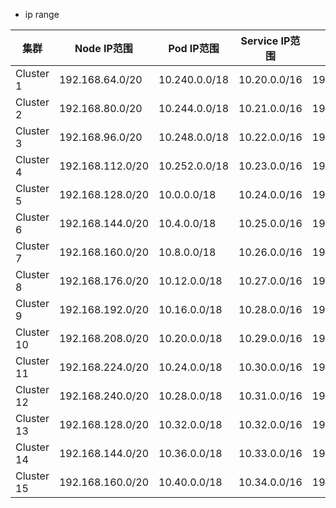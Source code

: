 - ip range

| 集群 | Node IP范围 | Pod IP范围 | Service IP范围 | Master IP范围 |
| ------------- | ------------- | ------------- | ------------- | ------------- |  
| Cluster 1 | 192.168.64.0/20  | 10.240.0.0/18 | 10.20.0.0/16 | 192.168.224.0/28 |
| Cluster 2 | 192.168.80.0/20 | 10.244.0.0/18 | 10.21.0.0/16 | 192.168.224.16/28 |
| Cluster 3 | 192.168.96.0/20 | 10.248.0.0/18 | 10.22.0.0/16 | 192.168.224.32/28 |
| Cluster 4 | 192.168.112.0/20 | 10.252.0.0/18 | 10.23.0.0/16 | 192.168.224.48/28 |
| Cluster 5 | 192.168.128.0/20 | 10.0.0.0/18 | 10.24.0.0/16 | 192.168.224.64/28 |
| Cluster 6 | 192.168.144.0/20 | 10.4.0.0/18 | 10.25.0.0/16 | 192.168.224.80/28 |
| Cluster 7 | 192.168.160.0/20 | 10.8.0.0/18 | 10.26.0.0/16 | 192.168.224.96/28 |  
| Cluster 8 | 192.168.176.0/20 | 10.12.0.0/18 | 10.27.0.0/16 | 192.168.224.112/28 |
| Cluster 9 | 192.168.192.0/20 | 10.16.0.0/18 | 10.28.0.0/16 | 192.168.224.128/28 |
| Cluster 10 | 192.168.208.0/20 | 10.20.0.0/18 | 10.29.0.0/16 | 192.168.224.144/28 |
| Cluster 11 | 192.168.224.0/20 | 10.24.0.0/18 | 10.30.0.0/16 | 192.168.224.160/28 |  
| Cluster 12 | 192.168.240.0/20 | 10.28.0.0/18 | 10.31.0.0/16 | 192.168.224.176/28 |
| Cluster 13 | 192.168.128.0/20 | 10.32.0.0/18 | 10.32.0.0/16 | 192.168.224.192/28 |
| Cluster 14 | 192.168.144.0/20 | 10.36.0.0/18 | 10.33.0.0/16 | 192.168.224.208/28 |
| Cluster 15 | 192.168.160.0/20 | 10.40.0.0/18 | 10.34.0.0/16 | 192.168.224.224/28 |

